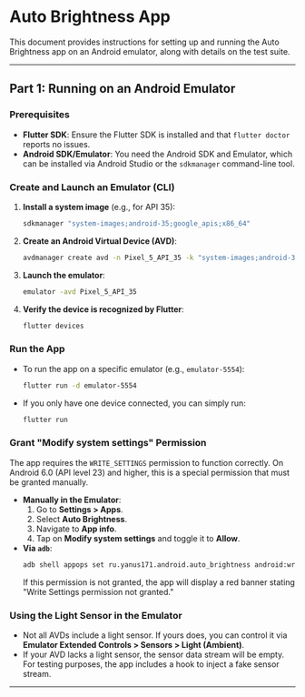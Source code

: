 # Auto Brightness App

This document provides instructions for setting up and running the Auto Brightness app on an Android emulator, along with details on the test suite.

---

## Part 1: Running on an Android Emulator

### Prerequisites

-   **Flutter SDK**: Ensure the Flutter SDK is installed and that `flutter doctor` reports no issues.
-   **Android SDK/Emulator**: You need the Android SDK and Emulator, which can be installed via Android Studio or the `sdkmanager` command-line tool.

### Create and Launch an Emulator (CLI)

1.  **Install a system image** (e.g., for API 35):
    ```sh
    sdkmanager "system-images;android-35;google_apis;x86_64"
    ```

2.  **Create an Android Virtual Device (AVD)**:
    ```sh
    avdmanager create avd -n Pixel_5_API_35 -k "system-images;android-35;google_apis;x86_64" -d pixel_5
    ```

3.  **Launch the emulator**:
    ```sh
    emulator -avd Pixel_5_API_35
    ```

4.  **Verify the device is recognized by Flutter**:
    ```sh
    flutter devices
    ```

### Run the App

-   To run the app on a specific emulator (e.g., `emulator-5554`):
    ```sh
    flutter run -d emulator-5554
    ```
-   If you only have one device connected, you can simply run:
    ```sh
    flutter run
    ```

### Grant "Modify system settings" Permission

The app requires the `WRITE_SETTINGS` permission to function correctly. On Android 6.0 (API level 23) and higher, this is a special permission that must be granted manually.

-   **Manually in the Emulator**:
    1.  Go to **Settings > Apps**.
    2.  Select **Auto Brightness**.
    3.  Navigate to **App info**.
    4.  Tap on **Modify system settings** and toggle it to **Allow**.
-   **Via `adb`**:
    ```sh
    adb shell appops set ru.yanus171.android.auto_brightness android:write_settings allow
    ```
    If this permission is not granted, the app will display a red banner stating "Write Settings permission not granted."

### Using the Light Sensor in the Emulator

-   Not all AVDs include a light sensor. If yours does, you can control it via **Emulator Extended Controls > Sensors > Light (Ambient)**.
-   If your AVD lacks a light sensor, the sensor data stream will be empty. For testing purposes, the app includes a hook to inject a fake sensor stream.

---
